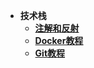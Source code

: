 - **技术栈**
  - [**注解和反射**](api/annotation-and-reflection/Docker.md)
  - [**Docker教程**](api/docker/annotation-and-reflection.md)
  - [**Git教程**](api/git/Git.md)


